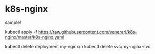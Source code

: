 # k8s-nginx

sample1

kubectl apply -f https://raw.githubusercontent.com/venerari/k8s-nginx/master/k8s-nginx.yaml

kubectl delete deployment my-nginx/n
kubectl delete svc/my-nginx-svc
